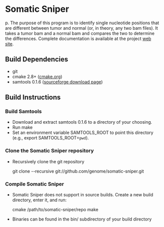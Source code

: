 # Somatic Sniper

p. The purpose of this program is to identify single nucleotide positions that
are different between tumor and normal (or, in theory, any two bam files).
It takes a tumor bam and a normal bam and compares the two to determine
the differences. Complete documentation is available at the project
[web site](http://gmt.genome.wustl.edu/somatic-sniper/).

## Build Dependencies

* git
* cmake 2.8+ ([cmake.org](http://cmake.org))
* samtools 0.1.6 ([sourceforge download page](http://sourceforge.net/projects/samtools/files/samtools/0.1.6/))

## Build Instructions

### Build Samtools

* Download and extract samtools 0.1.6 to a directory of your choosing. 
* Run make
* Set an environment variable SAMTOOLS_ROOT to point this directory (e.g., export SAMTOOLS_ROOT=`pwd`).

### Clone the Somatic Sniper repository
* Recursively clone the git repository

    git clone --recursive git://github.com/genome/somatic-sniper.git

### Compile Somatic Sniper
* Somatic Sniper does not support in source builds. Create a new build directory, enter it, and run:

    cmake /path/to/somatic-sniper/repo
    make

* Binaries can be found in the bin/ subdirectory of your build directory
